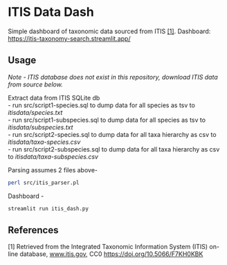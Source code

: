 # ITIS Data Dash

Simple dashboard of taxonomic data sourced from ITIS [[1]](#1).
Dashboard: https://itis-taxonomy-search.streamlit.app/

## Usage

*Note - ITIS database does not exist in this repository, download ITIS data from source below.* 

Extract data from ITIS SQLite db  
    - run src/script1-species.sql to dump data for all species as tsv to *itisdata/species.txt*  
    - run src/script1-subspecies.sql to dump data for all species as tsv to *itisdata/subspecies.txt*  
    - run src/script2-species.sql to dump data for all taxa hierarchy as csv to *itisdata/taxa-species.csv*  
    - run src/script2-subspecies.sql to dump data for all taxa hierarchy as csv to *itisdata/taxa-subspecies.csv*  

Parsing assumes 2 files above- 
```bash
perl src/itis_parser.pl 
```

Dashboard -
```bash
streamlit run itis_dash.py
```
## References
<a id="1">[1]</a> 
Retrieved from the Integrated Taxonomic Information System (ITIS) on-line database, www.itis.gov, CC0
https://doi.org/10.5066/F7KH0KBK
